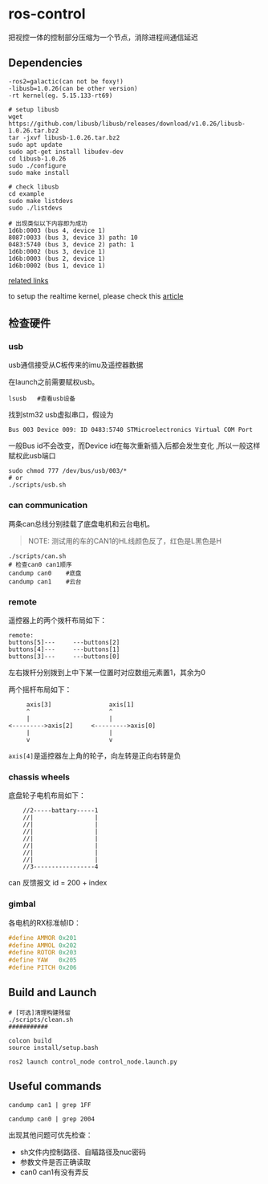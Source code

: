 # ros-control

把视控一体的控制部分压缩为一个节点，消除进程间通信延迟

## Dependencies

```
-ros2=galactic(can not be foxy!)
-libusb=1.0.26(can be other version)
-rt kernel(eg. 5.15.133-rt69)
```

```shell
# setup libusb
wget https://github.com/libusb/libusb/releases/download/v1.0.26/libusb-1.0.26.tar.bz2 
tar -jxvf libusb-1.0.26.tar.bz2 
sudo apt update 
sudo apt-get install libudev-dev
cd libusb-1.0.26
sudo ./configure 
sudo make install

# check libusb
cd example
sudo make listdevs
sudo ./listdevs

# 出现类似以下内容即为成功
1d6b:0003 (bus 4, device 1)
8087:0033 (bus 3, device 3) path: 10
0483:5740 (bus 3, device 2) path: 1
1d6b:0002 (bus 3, device 1)
1d6b:0003 (bus 2, device 1)
1d6b:0002 (bus 1, device 1)
```

[related links]( https://blog.csdn.net/jiacong_wang/article/details/106720863?spm=1001.2014.3001.5502)

to setup the realtime kernel, please check this [article](https://zhuanlan.zhihu.com/p/675155576)

## 检查硬件

### usb

usb通信接受从C板传来的imu及遥控器数据

在launch之前需要赋权usb。

```shell
lsusb   #查看usb设备
```

找到stm32 usb虚拟串口，假设为

```
Bus 003 Device 009: ID 0483:5740 STMicroelectronics Virtual COM Port
```

一般Bus id不会改变，而Device id在每次重新插入后都会发生变化 ,所以一般这样赋权此usb端口

```shell
sudo chmod 777 /dev/bus/usb/003/*
# or 
./scripts/usb.sh
```

### can communication

两条can总线分别挂载了底盘电机和云台电机。

> NOTE: 测试用的车的CAN1的HL线颜色反了，红色是L黑色是H

``` shell
./scripts/can.sh
# 检查can0 can1顺序
candump can0    #底盘
candump can1    #云台
```

### remote

遥控器上的两个拨杆布局如下：

```
remote:
buttons[5]---     ---buttons[2]
buttons[4]---     ---buttons[1]
buttons[3]---     ---buttons[0]
```

左右拨杆分别拨到上中下某一位置时对应数组元素置1，其余为0

两个摇杆布局如下：

```
     axis[3]                axis[1]
     ^                      ^
     |                      |
<--------->axis[2]     <--------->axis[0]
     |                      |
     v                      v
```

```axis[4]```是遥控器左上角的轮子，向左转是正向右转是负

### chassis wheels

底盘轮子电机布局如下：

```
    //2-----battary-----1
    //|                 |
    //|                 |
    //|                 |
    //|                 |
    //|                 |
    //|                 |
    //|                 |
    //3-----------------4
```
can 反馈报文 id = 200 + index

### gimbal

各电机的RX标准帧ID：

```c
#define AMMOR 0x201
#define AMMOL 0x202
#define ROTOR 0x203
#define YAW   0x205
#define PITCH 0x206
```

## Build and Launch

```shell
# [可选]清理构建残留
./scripts/clean.sh
###########

colcon build
source install/setup.bash

ros2 launch control_node control_node.launch.py
```

## Useful commands

```shell
candump can1 | grep 1FF

candump can0 | grep 2004
```

出现其他问题可优先检查：

- sh文件内控制路径、自瞄路径及nuc密码
- 参数文件是否正确读取
- can0 can1有没有弄反
